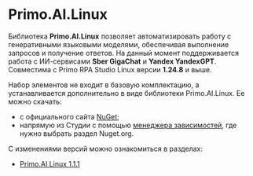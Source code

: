 #  Primo.AI.Linux 

Библиотека **Primo.AI.Linux** позволяет автоматизировать работу с генеративными языковыми моделями, обеспечивая выполнение запросов и получение ответов. На данный момент поддерживается работа с ИИ-сервисами **Sber GigaChat** и **Yandex YandexGPT**. Совместима с Primo RPA Studio Linux  версии **1.24.8** и выше.

Набор элементов не входит в базовую комплектацию, а устанавливается дополнительно в виде библиотеки Primo.AI.Linux. Ее можно скачать:
   * с официального сайта [NuGet](https://www.nuget.org/packages/Primo.AI.Linux);
   * напрямую из Студии с помощью [менеджера зависимостей](https://docs.primo-rpa.ru/primo-rpa/primo-rpa-studio-linux/projects/manage-dependencies#menedzher-zavisimostei), где нужно выбрать раздел Nuget.org.

С изменениями версий можно ознакомиться в разделах:

   * [Primo.AI Linux 1.1.1](https://docs.primo-rpa.ru/primo-rpa/release-notes/packages/linux/primo-ai/1.1.1)
